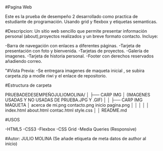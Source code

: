#Pagina Web

Este es la prueba de desempeño 2 desarrollado como practica de estudiante de programación. Usando grid y flexbox y etiquetas semanticas.

#Descripcion:
Un sitio web sencillo que permite presentar información personal (about),proyectos realizados y un breve formato contacto.
Incluye:

-Barra de navegación con enlaces a diferentes páginas.
-Tarjeta de presentación con foto y bienvenida.
-Tarjetas de proyectos.
-Galería de imagenes.
-Tarjeta de historia personal.
-Footer con derechos reservados añadiendo correo.

"#Vista Previa:
-Se entregara imagenes de maqueta inicial , se subira carpeta.zip a modle riwi y el enlace de repositorio.

#Estructura de carpeta

PRUEBADEDESEMPEÑOJULIOMOLINA/
│
├── CARP IMG
    │
    (IMAGENES USADAS Y NO USADAS DE PRUEBA.JPG Y .GIF)
    │
    │
    ├── CARP IMG MAQUETA
    │
    acerca de mi.png
    contacto.png
    inicio pagina.png
    │
    │
    │
    │
    │
index.html
about.html
contac.html
style.css
│
│
README.md

#USOS

-HTML5
-CSS3
-Flexbox
-CSS Grid
-Media Queries (Responsive)

#Autor:
JULIO MOLINA
(Se añade etiqueta de meta datos de author al inicio)
